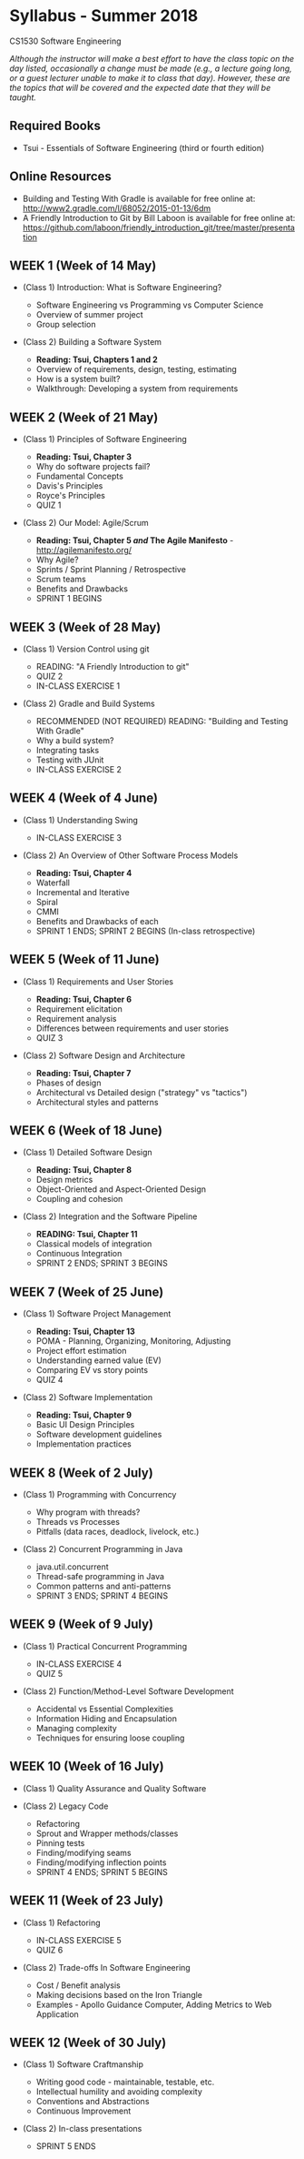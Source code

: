 # Syllabus - Summer 2018
CS1530 Software Engineering

_Although the instructor will make a best effort to have the class topic on the day listed, occasionally a change must be made (e.g., a lecture going long, or a guest lecturer unable to make it to class that day).  However, these are the topics that will be covered and the expected date that they will be taught._

## Required Books

* Tsui - Essentials of Software Engineering (third or fourth edition)

## Online Resources

* Building and Testing With Gradle is available for free online at: http://www2.gradle.com/l/68052/2015-01-13/6dm
* A Friendly Introduction to Git by Bill Laboon is available for free online at: https://github.com/laboon/friendly_introduction_git/tree/master/presentation

## WEEK 1 (Week of 14 May)

* (Class 1) Introduction: What is Software Engineering?
  * Software Engineering vs Programming vs Computer Science
  * Overview of summer project
  * Group selection

* (Class 2) Building a Software System
  * __Reading: Tsui, Chapters 1 and 2__
  * Overview of requirements, design, testing, estimating
  * How is a system built?
  * Walkthrough: Developing a system from requirements

## WEEK 2 (Week of 21 May)

* (Class 1) Principles of Software Engineering
  * __Reading: Tsui, Chapter 3__
  * Why do software projects fail?
  * Fundamental Concepts
  * Davis's Principles
  * Royce's Principles
  * QUIZ 1
  
* (Class 2) Our Model: Agile/Scrum
  * __Reading: Tsui, Chapter 5 *and* The Agile Manifesto__ - http://agilemanifesto.org/
  * Why Agile?
  * Sprints / Sprint Planning / Retrospective
  * Scrum teams
  * Benefits and Drawbacks
  * SPRINT 1 BEGINS

## WEEK 3 (Week of 28 May)

* (Class 1) Version Control using git
  * READING: "A Friendly Introduction to git"
  * QUIZ 2
  * IN-CLASS EXERCISE 1
  
* (Class 2) Gradle and Build Systems
  * RECOMMENDED (NOT REQUIRED) READING: "Building and Testing With Gradle"
  * Why a build system?
  * Integrating tasks
  * Testing with JUnit
  * IN-CLASS EXERCISE 2
  
## WEEK 4 (Week of 4 June)

* (Class 1) Understanding Swing
  * IN-CLASS EXERCISE 3

* (Class 2) An Overview of Other Software Process Models
  * __Reading: Tsui, Chapter 4__
  * Waterfall
  * Incremental and Iterative
  * Spiral
  * CMMI
  * Benefits and Drawbacks of each
  * SPRINT 1 ENDS; SPRINT 2 BEGINS (In-class retrospective)
  
## WEEK 5 (Week of 11 June)

* (Class 1) Requirements and User Stories
  * __Reading: Tsui, Chapter 6__
  * Requirement elicitation
  * Requirement analysis
  * Differences between requirements and user stories
  * QUIZ 3

* (Class 2) Software Design and Architecture
  * __Reading: Tsui, Chapter 7__
  * Phases of design
  * Architectural vs Detailed design ("strategy" vs "tactics")
  * Architectural styles and patterns

## WEEK 6 (Week of 18 June)

* (Class 1) Detailed Software Design
  * __Reading: Tsui, Chapter 8__
  * Design metrics
  * Object-Oriented and Aspect-Oriented Design
  * Coupling and cohesion


* (Class 2) Integration and the Software Pipeline
  * __READING: Tsui, Chapter 11__
  * Classical models of integration
  * Continuous Integration
  * SPRINT 2 ENDS; SPRINT 3 BEGINS
  
## WEEK 7 (Week of 25 June)

* (Class 1) Software Project Management
  * __Reading: Tsui, Chapter 13__
  * POMA - Planning, Organizing, Monitoring, Adjusting
  * Project effort estimation
  * Understanding earned value (EV)
  * Comparing EV vs story points
  * QUIZ 4

* (Class 2) Software Implementation
  * __Reading: Tsui, Chapter 9__
  * Basic UI Design Principles
  * Software development guidelines
  * Implementation practices

## WEEK 8 (Week of 2 July)

* (Class 1) Programming with Concurrency
  * Why program with threads?
  * Threads vs Processes
  * Pitfalls (data races, deadlock, livelock, etc.)

* (Class 2) Concurrent Programming in Java
  * java.util.concurrent
  * Thread-safe programming in Java
  * Common patterns and anti-patterns
  * SPRINT 3 ENDS; SPRINT 4 BEGINS

## WEEK 9 (Week of 9 July)

* (Class 1) Practical Concurrent Programming
  * IN-CLASS EXERCISE 4
  * QUIZ 5

* (Class 2) Function/Method-Level Software Development
  * Accidental vs Essential Complexities
  * Information Hiding and Encapsulation
  * Managing complexity
  * Techniques for ensuring loose coupling

## WEEK 10 (Week of 16 July)

* (Class 1) Quality Assurance and Quality Software
  
* (Class 2) Legacy Code
  * Refactoring
  * Sprout and Wrapper methods/classes
  * Pinning tests
  * Finding/modifying seams
  * Finding/modifying inflection points
  * SPRINT 4 ENDS; SPRINT 5 BEGINS
  
## WEEK 11 (Week of 23 July)

* (Class 1) Refactoring
  * IN-CLASS EXERCISE 5
  * QUIZ 6

* (Class 2) Trade-offs In Software Engineering
  * Cost / Benefit analysis
  * Making decisions based on the Iron Triangle
  * Examples - Apollo Guidance Computer, Adding Metrics to Web Application

## WEEK 12 (Week of 30 July)

* (Class 1) Software Craftmanship
  * Writing good code - maintainable, testable, etc.
  * Intellectual humility and avoiding complexity
  * Conventions and Abstractions
  * Continuous Improvement

* (Class 2) In-class presentations
  * SPRINT 5 ENDS
